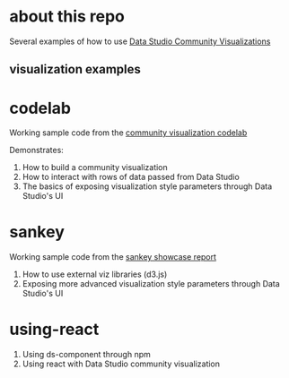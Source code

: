 # about this repo
Several examples of how to use [Data Studio Community
Visualizations](https://developers.google.com/datastudio/visualization/)


## visualization examples

# codelab
Working sample code from the [community visualization
codelab](https://codelabs.developers.google.com/codelabs/community-visualization/)

Demonstrates:
1. How to build a community visualization
2. How to interact with rows of data passed from Data Studio 
3. The basics of exposing visualization style parameters through Data Studio's
   UI

# sankey
Working sample code from the [sankey
showcase report](https://datastudio.google.com/c/reporting/1hdqhp5dK31BcFInZzmaQOEQdVB54D4gz/page/j9DU)

1. How to use external viz libraries (d3.js)
2. Exposing more advanced visualization style parameters through Data Studio's
   UI


# using-react

1. Using ds-component through npm
2. Using react with Data Studio community visualization

